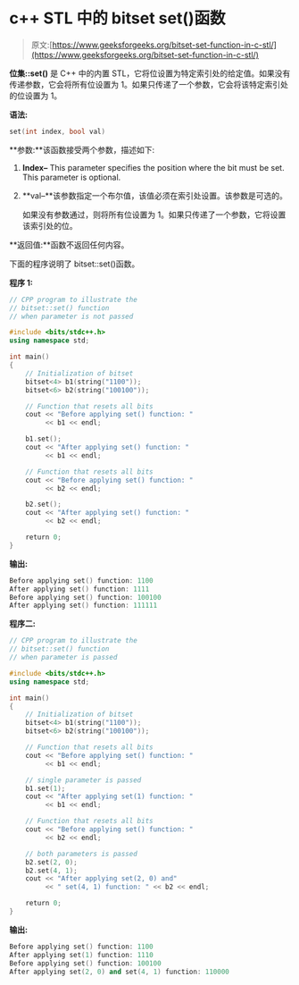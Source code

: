 # c++ STL 中的 bitset set()函数

> 原文:[https://www.geeksforgeeks.org/bitset-set-function-in-c-stl/](https://www.geeksforgeeks.org/bitset-set-function-in-c-stl/)

**位集::set()** 是 C++ 中的内置 STL，它将位设置为特定索引处的给定值。如果没有传递参数，它会将所有位设置为 1。如果只传递了一个参数，它会将该特定索引处的位设置为 1。

**语法:**

```cpp
set(int index, bool val) 

```

**参数:**该函数接受两个参数，描述如下:

1.  **Index–** This parameter specifies the position where the bit must be set. This parameter is optional.
2.  **val–**该参数指定一个布尔值，该值必须在索引处设置。该参数是可选的。

    如果没有参数通过，则将所有位设置为 1。如果只传递了一个参数，它将设置该索引处的位。

**返回值:**函数不返回任何内容。

下面的程序说明了 bitset::set()函数。

**程序 1:**

```cpp
// CPP program to illustrate the
// bitset::set() function
// when parameter is not passed

#include <bits/stdc++.h>
using namespace std;

int main()
{
    // Initialization of bitset
    bitset<4> b1(string("1100"));
    bitset<6> b2(string("100100"));

    // Function that resets all bits
    cout << "Before applying set() function: "
         << b1 << endl;

    b1.set();
    cout << "After applying set() function: "
         << b1 << endl;

    // Function that resets all bits
    cout << "Before applying set() function: "
         << b2 << endl;

    b2.set();
    cout << "After applying set() function: "
         << b2 << endl;

    return 0;
}
```

**输出:**

```cpp
Before applying set() function: 1100
After applying set() function: 1111
Before applying set() function: 100100
After applying set() function: 111111

```

**程序二:**

```cpp
// CPP program to illustrate the
// bitset::set() function
// when parameter is passed

#include <bits/stdc++.h>
using namespace std;

int main()
{
    // Initialization of bitset
    bitset<4> b1(string("1100"));
    bitset<6> b2(string("100100"));

    // Function that resets all bits
    cout << "Before applying set() function: "
         << b1 << endl;

    // single parameter is passed
    b1.set(1);
    cout << "After applying set(1) function: "
         << b1 << endl;

    // Function that resets all bits
    cout << "Before applying set() function: "
         << b2 << endl;

    // both parameters is passed
    b2.set(2, 0);
    b2.set(4, 1);
    cout << "After applying set(2, 0) and"
         << " set(4, 1) function: " << b2 << endl;

    return 0;
}
```

**输出:**

```cpp
Before applying set() function: 1100
After applying set(1) function: 1110
Before applying set() function: 100100
After applying set(2, 0) and set(4, 1) function: 110000

```
